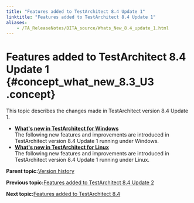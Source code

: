 ```yaml
--- 
title: "Features added to TestArchitect 8.4 Update 1"
linktitle: "Features added to TestArchitect 8.4 Update 1"
aliases: 
    - /TA_ReleaseNotes/DITA_source/Whats_New_8.4_update_1.html
---
```

# Features added to TestArchitect 8.4 Update 1 {#concept_what_new_8.3_U3 .concept}

This topic describes the changes made in TestArchitect version 8.4 Update 1.

-   **[What's new in TestArchitect for Windows](../../TA_ReleaseNotes/DITA_source/Whats_New_Windows_8.4_update_1.html)**  
The following new features and improvements are introduced in TestArchitect version 8.4 Update 1 running under Windows.
-   **[What's new in TestArchitect for Linux](../../TA_ReleaseNotes/DITA_source/Whats_New_Linux_8.4_update_1.html)**  
The following new features and improvements are introduced in TestArchitect version 8.4 Update 1 running under Linux.

**Parent topic:**[Version history](../../TA_ReleaseNotes/DITA_source/Version_History.html)

**Previous topic:**[Features added to TestArchitect 8.4 Update 2](../../TA_ReleaseNotes/DITA_source/Whats_New_8.4_update_2.html)

**Next topic:**[Features added to TestArchitect 8.4](../../TA_ReleaseNotes/DITA_source/Whats_New_8.4.html)

